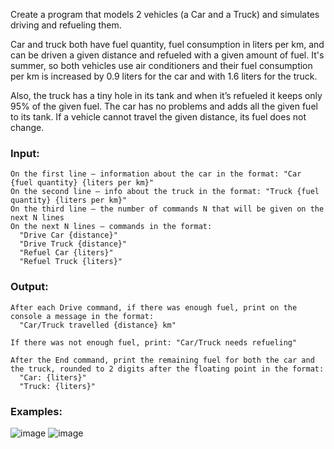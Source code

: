 Create a program that models 2 vehicles (a Car and a Truck) and simulates driving and refueling them.

Car and truck both have fuel quantity, fuel consumption in liters per km, and can be driven a given distance and refueled with a given amount of fuel. It's summer, so both vehicles use air conditioners and their fuel consumption per km is increased by 0.9 liters for the car and with 1.6 liters for the truck.

Also, the truck has a tiny hole in its tank and when it’s refueled it keeps only 95% of the given fuel. The car has no problems and adds all the given fuel to its tank. If a vehicle cannot travel the given distance, its fuel does not change.

### Input:

	On the first line – information about the car in the format: "Car {fuel quantity} {liters per km}"
	On the second line – info about the truck in the format: "Truck {fuel quantity} {liters per km}"
	On the third line – the number of commands N that will be given on the next N lines
	On the next N lines – commands in the format:
	  "Drive Car {distance}"
	  "Drive Truck {distance}"
	  "Refuel Car {liters}"
	  "Refuel Truck {liters}"

### Output:

	After each Drive command, if there was enough fuel, print on the console a message in the format:
	  "Car/Truck travelled {distance} km"
	  
	If there was not enough fuel, print: "Car/Truck needs refueling"
	
	After the End command, print the remaining fuel for both the car and the truck, rounded to 2 digits after the floating point in the format:
	  "Car: {liters}"
	  "Truck: {liters}"

### Examples:

![image](https://user-images.githubusercontent.com/45227327/223539780-570a0ec3-168a-4f30-aa72-425df2655957.png)
![image](https://user-images.githubusercontent.com/45227327/223539872-9fc9613e-463c-4b99-a83f-4494d0fc96e4.png)

